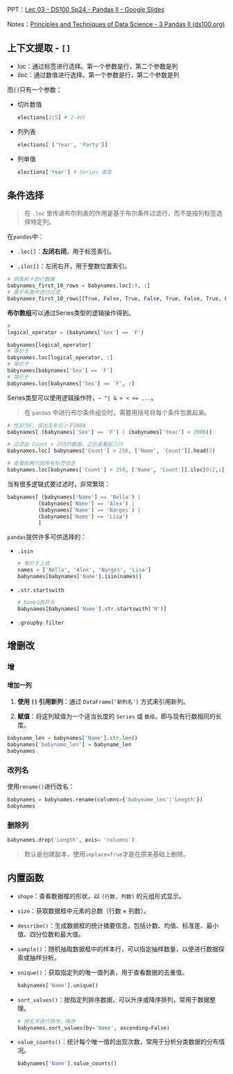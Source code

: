 PPT：[Lec 03 - DS100 Sp24 - Pandas II - Google Slides](https://docs.google.com/presentation/d/1D5temlrJ5sDRgTDO62bkAcju20qrKgUbARlajf_PIpM/edit#slide=id.SLIDES_API1626967423_0)

Notes：[Principles and Techniques of Data Science - 3 Pandas II (ds100.org)](https://ds100.org/course-notes/pandas_2/pandas_2.html)

## 上下文提取 - `[]`

- loc：通过标签进行选择。第一个参数是行，第二个参数是列
- iloc：通过数值进行选择。第一个参数是行，第二个参数是列

而`[]`只有一个参数：

- 切片数值

  ```python
  elections[2:5] # 2-4行
  ```

- 列列表

  ```python
  elections[ ['Year', 'Party']]
  ```

- 列单值

  ```python
  elections['Year'] # Series 类型
  ```

## 条件选择

> 在 `.loc` 里传递布尔列表的作用是基于布尔条件过滤行，而不是按列标签选择特定列。

在`pandas`中：

- `.loc[]`：**左闭右闭**，用于标签索引。

- `.iloc[]`：左闭右开，用于整数位置索引。

```python
# 获取前十的行数据
babynames_first_10_rows = babynames.loc[:9, :]
# 基于布条件进行过滤
babynames_first_10_rows[[True, False, True, False, True, False, True, False, True, False]]
```

**布尔数组**可以通过Series类型的逻辑操作得到。

```python
# 
logical_operator = (babynames['Sex'] == 'F')

babynames[logical_operator]
# 等价于
babynames.loc[logical_operator, :]
# 等价于
babynames[babynames['Sex'] == 'F']
# 等价于
babynames.loc[babynames['Sex'] == 'F', :]
```

Series类型可以使用逻辑操作符，`~ ^| & > < >= ...`。

> 在 `pandas` 中进行布尔条件组合时，需要用括号将每个条件包裹起来。

```python
# 性别为F，或出生年份小于2000
babynames[ (babynames['Sex'] == 'F') | (babynames['Year'] < 2000)]
```



```python
# 过滤出 Count > 250的数据，之后查看前三行
babynames.loc[ babynames['Count'] > 250, ['Name', 'Count']].head(3)
```

```python
# 查看前两行的所有标签信息
babynames.loc[babynames['Count'] > 250, ['Name', 'Count']].iloc[0:2,:]
```



当有很多逻辑式要过滤时，非常繁琐：

```python
babynames[ (babynames['Name'] == 'Bella') |
          (babynames['Name'] == 'Alex') |
          (babynames['Name'] == 'Narges') |
          (babynames['Name'] == 'Lisa')
          ]
```



`pandas`提供许多可供选择的：

- `.isin`

  ```python
  # 等价于上式
  names = ['Bella', 'Alex', 'Narges', 'Lisa']
  babynames[babynames['Name'].isin(names)]
  ```

  

- `.str.startswith`

  ```python
  # Name以N开头
  babynames[babynames['Name'].str.startswith('N')]
  ```

  

- `.groupby.filter`

## 增删改

### 增

#### 增加一列

1. **使用 `[]` 引用新列**：通过 `DataFrame['新列名']` 方式来引用新列。

2. **赋值**：将这列赋值为一个适当长度的 `Series` 或 `数组`，即与现有行数相同的长度。

```python
babyname_len = babynames['Name'].str.len()
babynames['babyname_len'] = babyname_len
babynames
```

### 改列名

使用`rename()`进行改名：

```python
babynames = babynames.rename(columns={'babyname_len':'Length'})
babynames
```

### 删除列

```python
babynames.drop('Length', axis= 'columns')
```

> 默认是创建副本，使用`inplace=True`才是在原来基础上删除。

## 内置函数

- `shape`：查看数据框的形状，以 `(行数, 列数)` 的元组形式显示。

- `size`：获取数据框中元素的总数（行数 × 列数）。

- `describe()`：生成数据框的统计摘要信息，包括计数、均值、标准差、最小值、四分位数和最大值。

- `sample()`：随机抽取数据框中的样本行，可以指定抽样数量，以便进行数据探索或抽样分析。

- `unique()`：获取指定列的唯一值列表，用于查看数据的去重值。

  ```python
  babynames['Name'].unique()
  ```

  

- `sort_values()`：按指定列排序数据，可以升序或降序排列，常用于数据整理。

  ```python
  # 按名字进行排序，降序
  babynames.sort_values(by='Name', ascending=False)
  ```

  

- `value_counts()`：统计每个唯一值的出现次数，常用于分析分类数据的分布情况。

  ```python
  babynames['Name'].value_counts()
  ```

  